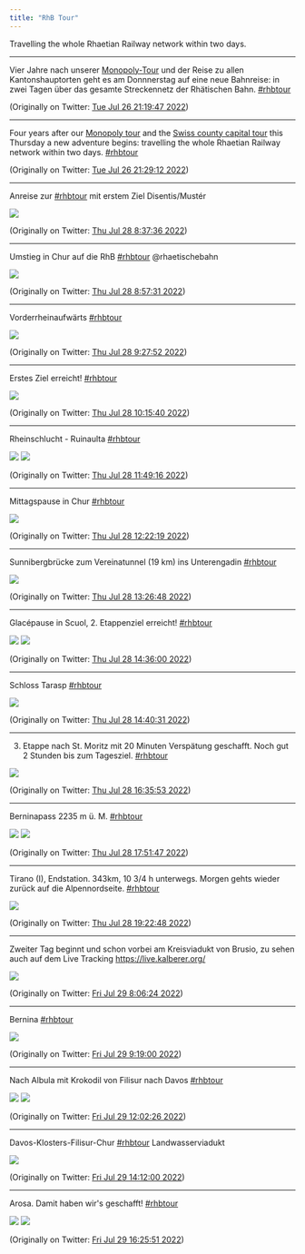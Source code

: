 ```yaml
---
title: "RhB Tour"
---
```


Travelling the whole Rhaetian Railway network within two days.

----

Vier Jahre nach unserer [Monopoly-Tour](https://www.kalberer.org/monopoly/) und der Reise zu allen Kantonshauptorten geht es am Donnnerstag auf eine neue Bahnreise: in zwei Tagen über das gesamte Streckennetz der Rhätischen Bahn. [#rhbtour](#top)

(Originally on Twitter: [Tue Jul 26 21:19:47 2022](https://twitter.com/implgeo/status/1552010814021926913))

----

Four years after our [Monopoly tour](https://www.kalberer.org/monopoly/) and the [Swiss county capital tour](https://kalberer.org/swiss-tour/) this Thursday a new adventure begins: travelling the whole Rhaetian Railway network within two days. [#rhbtour](#top)

(Originally on Twitter: [Tue Jul 26 21:29:12 2022](https://twitter.com/implgeo/status/1552013184793542656))

----

Anreise zur [#rhbtour](#top) mit erstem Ziel Disentis/Mustér

![](media/1552543780900831232-FYu-VdrXEAEzg0q.jpg)

(Originally on Twitter: [Thu Jul 28 8:37:36 2022](https://twitter.com/implgeo/status/1552543780900831232))

----

Umstieg in Chur auf die RhB [#rhbtour](#top) @rhaetischebahn

![](media/1552548793316409344-FYvC4jyX0AAHNfr.jpg)

(Originally on Twitter: [Thu Jul 28 8:57:31 2022](https://twitter.com/implgeo/status/1552548793316409344))

----

Vorderrheinaufwärts [#rhbtour](#top)

![](media/1552556430733058048-FYvJ1clWAAE3dIY.jpg)

(Originally on Twitter: [Thu Jul 28 9:27:52 2022](https://twitter.com/implgeo/status/1552556430733058048))

----

Erstes Ziel erreicht! [#rhbtour](#top)

![](media/1552568457388036096-FYvUxpaWYAEw4Bi.jpg)

(Originally on Twitter: [Thu Jul 28 10:15:40 2022](https://twitter.com/implgeo/status/1552568457388036096))

----

Rheinschlucht - Ruinaulta [#rhbtour](#top)

![](media/1552592011773054977-FYvqLsNWYAEO-wJ.jpg)
![](media/1552592011773054977-FYvqMuVWAAEe1nT.jpg)

(Originally on Twitter: [Thu Jul 28 11:49:16 2022](https://twitter.com/implgeo/status/1552592011773054977))

----

Mittagspause in Chur [#rhbtour](#top)

![](media/1552600329216212994-FYvxw5kWIAEzEKq.jpg)

(Originally on Twitter: [Thu Jul 28 12:22:19 2022](https://twitter.com/implgeo/status/1552600329216212994))

----

Sunnibergbrücke zum Vereinatunnel (19 km) ins Unterengadin [#rhbtour](#top)

![](media/1552616557469130752-FYwAhezXgAArAyB.jpg)

(Originally on Twitter: [Thu Jul 28 13:26:48 2022](https://twitter.com/implgeo/status/1552616557469130752))

----

Glacépause in Scuol, 2. Etappenziel erreicht! [#rhbtour](#top)

![](media/1552633974673006592-FYwQTrVXoAEZ56k.jpg)
![](media/1552633974673006592-FYwQWPtX0AQ_Qsz.jpg)

(Originally on Twitter: [Thu Jul 28 14:36:00 2022](https://twitter.com/implgeo/status/1552633974673006592))

----

Schloss Tarasp [#rhbtour](#top)

![](media/1552635111811813376-FYwRYURX0AIudKm.jpg)

(Originally on Twitter: [Thu Jul 28 14:40:31 2022](https://twitter.com/implgeo/status/1552635111811813376))

----

3. Etappe nach St. Moritz mit 20 Minuten Verspätung geschafft. Noch gut 2 Stunden bis zum Tagesziel. [#rhbtour](#top)

![](media/1552664142183546880-FYwrzV_X0AEayf4.jpg)

(Originally on Twitter: [Thu Jul 28 16:35:53 2022](https://twitter.com/implgeo/status/1552664142183546880))

----

Berninapass 2235 m ü. M. [#rhbtour](#top)

![](media/1552683244495278083-FYw9FeJXgAEIpEI.jpg)
![](media/1552683244495278083-FYw9KQHXgAMskd1.jpg)

(Originally on Twitter: [Thu Jul 28 17:51:47 2022](https://twitter.com/implgeo/status/1552683244495278083))

----

Tirano (I), Endstation. 343km, 10 3/4 h unterwegs. Morgen gehts wieder zurück auf die Alpennordseite. [#rhbtour](#top)

![](media/1552706148859629573-FYxSAi8XgAYPG4c.jpg)

(Originally on Twitter: [Thu Jul 28 19:22:48 2022](https://twitter.com/implgeo/status/1552706148859629573))

----

Zweiter Tag beginnt und schon vorbei am Kreisviadukt von Brusio, zu sehen auch auf dem Live Tracking  https://live.kalberer.org/

![](media/1552898316790366209-FY0AxLVXkAAnxXe.jpg)

(Originally on Twitter: [Fri Jul 29 8:06:24 2022](https://twitter.com/implgeo/status/1552898316790366209))

----

Bernina [#rhbtour](#top)

![](media/1552916584276049920-FY0RZO1XoAceoHu.jpg)

(Originally on Twitter: [Fri Jul 29 9:19:00 2022](https://twitter.com/implgeo/status/1552916584276049920))

----

Nach Albula mit Krokodil von Filisur nach Davos [#rhbtour](#top)

![](media/1552957713780449285-FY02viFX0AA1gUV.jpg)
![](media/1552957713780449285-FY02zcRXEAIh68h.jpg)

(Originally on Twitter: [Fri Jul 29 12:02:26 2022](https://twitter.com/implgeo/status/1552957713780449285))

----

Davos-Klosters-Filisur-Chur [#rhbtour](#top) Landwasserviadukt

![](media/1552990319951712257-FY1UbFUXoAAj7kw.jpg)

(Originally on Twitter: [Fri Jul 29 14:12:00 2022](https://twitter.com/implgeo/status/1552990319951712257))

----

Arosa. Damit haben wir's geschafft! [#rhbtour](#top)

![](media/1553024007708057600-FY1zGXKXgAIHUzh.jpg)
![](media/1553024007708057600-FY1zFmyWAAAHvdg.jpg)

(Originally on Twitter: [Fri Jul 29 16:25:51 2022](https://twitter.com/implgeo/status/1553024007708057600))
